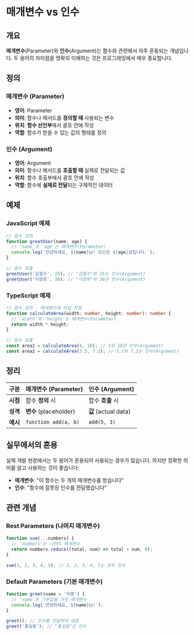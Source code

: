 # 매개변수 vs 인수

## 개요

**매개변수**(Parameter)와 **인수**(Argument)는 함수와 관련해서 자주 혼동되는 개념입니다. 두 용어의 차이점을 명확히 이해하는 것은 프로그래밍에서 매우 중요합니다.

## 정의

### 매개변수 (Parameter)

- **영어**: Parameter
- **의미**: 함수나 메서드를 **정의할 때** 사용되는 변수
- **위치**: **함수 선언부**에서 괄호 안에 작성
- **역할**: 함수가 받을 수 있는 값의 형태를 정의

### 인수 (Argument)

- **영어**: Argument
- **의미**: 함수나 메서드를 **호출할 때** 실제로 전달되는 값
- **위치**: 함수 호출부에서 괄호 안에 작성
- **역할**: 함수에 **실제로 전달**되는 구체적인 데이터

## 예제

### JavaScript 예제

```javascript
// 함수 정의
function greetUser(name, age) {
  // 'name'과 'age'는 매개변수(Parameter)
  console.log(`안녕하세요, ${name}님! 당신은 ${age}살입니다.`);
}

// 함수 호출
greetUser('김철수', 25); // "김철수"와 25는 인수(Argument)
greetUser('이영희', 30); // "이영희"와 30은 인수(Argument)
```

### TypeScript 예제

```typescript
// 함수 정의 - 매개변수에 타입 지정
function calculateArea(width: number, height: number): number {
  // 'width'와 'height'는 매개변수(Parameter)
  return width * height;
}

// 함수 호출
const area1 = calculateArea(5, 10); // 5와 10은 인수(Argument)
const area2 = calculateArea(3.5, 7.2); // 3.5와 7.2는 인수(Argument)
```

## 정리

| 구분     | 매개변수 (Parameter)   | 인수 (Argument)      |
| -------- | ---------------------- | -------------------- |
| **시점** | 함수 **정의** 시       | 함수 **호출** 시     |
| **성격** | **변수** (placeholder) | **값** (actual data) |
| **예시** | `function add(a, b)`   | `add(5, 3)`          |

## 실무에서의 혼용

실제 개발 현장에서는 두 용어가 혼용되어 사용되는 경우가 많습니다. 하지만 정확한 의미를 알고 사용하는 것이 좋습니다:

- **매개변수**: "이 함수는 두 개의 매개변수를 받습니다"
- **인수**: "함수에 잘못된 인수를 전달했습니다"

## 관련 개념

### Rest Parameters (나머지 매개변수)

```javascript
function sum(...numbers) {
  // 'numbers'는 나머지 매개변수
  return numbers.reduce((total, num) => total + num, 0);
}

sum(1, 2, 3, 4, 5); // 1, 2, 3, 4, 5는 모두 인수
```

### Default Parameters (기본 매개변수)

```javascript
function greet(name = '익명') {
  // 'name'은 기본값을 가진 매개변수
  console.log(`안녕하세요, ${name}님!`);
}

greet(); // 인수를 전달하지 않음
greet('홍길동'); // "홍길동"은 인수
```
